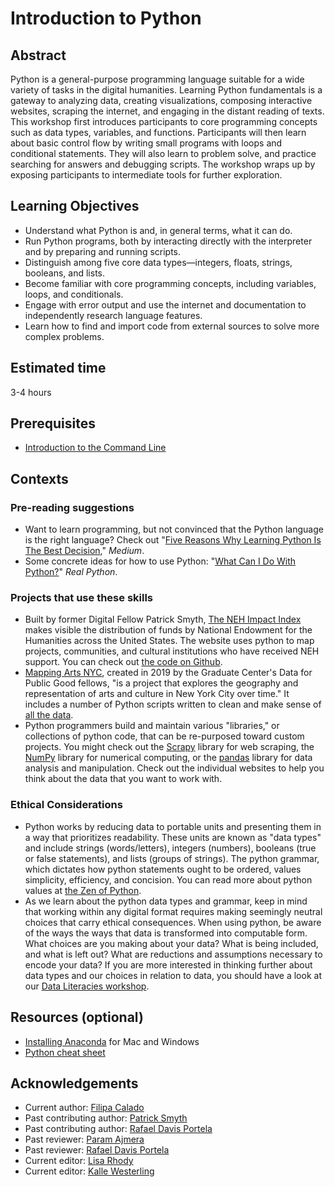 # Introduction to Python

## Abstract

Python is a general-purpose programming language suitable for a wide variety of tasks in the digital humanities. Learning Python fundamentals is a gateway to analyzing data, creating visualizations, composing interactive websites, scraping the internet, and engaging in the distant reading of texts. This workshop first introduces participants to core programming concepts such as data types, variables, and functions. Participants will then learn about basic control flow by writing small programs with loops and conditional statements. They will also learn to problem solve, and practice searching for answers and debugging scripts. The workshop wraps up by exposing participants to intermediate tools for further exploration.

## Learning Objectives

- Understand what Python is and, in general terms, what it can do.
- Run Python programs, both by interacting directly with the interpreter and by preparing and running scripts.
- Distinguish among five core data types—integers, floats, strings, booleans, and lists.
- Become familiar with core programming concepts, including variables, loops, and conditionals.
- Engage with error output and use the internet and documentation to independently research language features.
- Learn how to find and import code from external sources to solve more complex problems.

## Estimated time

3-4 hours

## Prerequisites

- [Introduction to the Command Line](https://www.github.com/DHRI-Curriculum/command-line)

## Contexts

### Pre-reading suggestions

- Want to learn programming, but not convinced that the Python language is the right language? Check out "[Five Reasons Why Learning Python Is The Best Decision](https://medium.com/datadriveninvestor/5-reasons-why-i-learned-python-and-why-you-should-learn-it-as-well-917f781aea05)," *Medium*.
- Some concrete ideas for how to use Python: "[What Can I Do With Python?](https://realpython.com/what-can-i-do-with-python/)" *Real Python*.

### Projects that use these skills

- Built by former Digital Fellow Patrick Smyth, [The NEH Impact Index](http://www.nehimpact.org/about) makes visible the distribution of funds by National Endowment for the Humanities across the United States. The website uses python to map projects, communities, and cultural institutions who have received NEH support. You can check out [the code on Github](https://github.com/smythp/NEH-impact).
- [Mapping Arts NYC](http://gcdiprojects.org/MappingArtsNYC/), created in 2019 by the Graduate Center's Data for Public Good fellows, "is a project that explores the geography and representation of arts and culture in New York City over time." It includes a number of Python scripts written to clean and make sense of [all the data](https://github.com/Data-For-Public-Good).
- Python programmers build and maintain various "libraries," or collections of python code, that can be re-purposed toward custom projects. You might check out the [Scrapy](https://scrapy.org/) library for web scraping, the [NumPy](https://numpy.org/) library for numerical computing, or the [pandas](https://pandas.pydata.org/) library for data analysis and manipulation. Check out the individual websites to help you think about the data that you want to work with.

### Ethical Considerations

- Python works by reducing data to portable units and presenting them in a way that prioritizes readability. These units are known as "data types" and include strings (words/letters), integers (numbers), booleans (true or false statements), and lists (groups of strings). The python grammar, which dictates how python statements ought to be ordered, values simplicity, efficiency, and concision. You can read more about python values at [the Zen of Python](https://www.python.org/dev/peps/pep-0020/).
- As we learn about the python data types and grammar, keep in mind that working within any digital format requires making seemingly neutral choices that carry ethical consequences. When using python, be aware of the ways the ways that data is transformed into computable form. What choices are you making about your data? What is being included, and what is left out? What are reductions and assumptions necessary to encode your data? If you are more interested in thinking further about data types and our choices in relation to data, you should have a look at our [Data Literacies workshop](https://www.github.com/DHRI-Curriculum/data-literacies).

## Resources (optional)

- [Installing Anaconda](https://github.com/DHRI-Curriculum/install/blob/v2.0/guides/python.md) for Mac and Windows
- [Python cheat sheet](https://github.com/DHRI-Curriculum/python/raw/v2.0/files/python_cheat.pdf)

## Acknowledgements

- Current author: [Filipa Calado](https://github.com/gofilipa)
- Past contributing author: [Patrick Smyth](https://github.com/smythp)
- Past contributing author: [Rafael Davis Portela](https://github.com/rafadavis)
- Past reviewer: [Param Ajmera](https://github.com/paramajmera)
- Past reviewer: [Rafael Davis Portela](https://github.com/rafadavis)
- Current editor: [Lisa Rhody](https://github.com/lmrhody)
- Current editor: [Kalle Westerling](https://github.com/kallewesterling)
